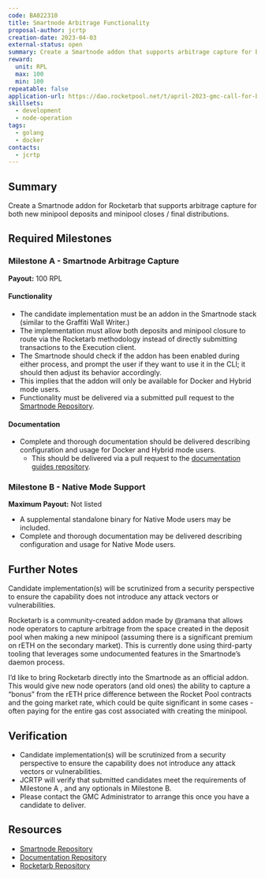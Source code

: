 ```yaml
---
code: BA022310
title: Smartnode Arbitrage Functionality
proposal-author: jcrtp
creation-date: 2023-04-03
external-status: open
summary: Create a Smartnode addon that supports arbitrage capture for both new minipool deposits and minipool closes / final distributions.
reward:
  unit: RPL
  max: 100
  min: 100
repeatable: false
application-url: https://dao.rocketpool.net/t/april-2023-gmc-call-for-bounty-applications-deadline-is-april-15th/1637/12
skillsets:
  - development
  - node-operation
tags: 
  - golang
  - docker
contacts:
  - jcrtp
---
```


## Summary

Create a Smartnode addon for Rocketarb that supports arbitrage capture for both new minipool deposits and minipool closes / final distributions.

## Required Milestones

### Milestone A - Smartnode Arbitrage Capture
**Payout:** 100 RPL  

#### Functionality
* The candidate implementation must be an addon in the Smartnode stack (similar to the Graffiti Wall Writer.)
* The implementation must allow both deposits and minipool closure to route via the Rocketarb methodology instead of directly submitting transactions to the Execution client.
* The Smartnode should check if the addon has been enabled during either process, and prompt the user if they want to use it in the CLI; it should then adjust its behavior accordingly.
* This implies that the addon will only be available for Docker and Hybrid mode users.
* Functionality must be delivered via a submitted pull request to the [Smartnode Repository](https://github.com/rocket-pool/smartnode/).

#### Documentation
* Complete and thorough documentation should be delivered describing configuration and usage for Docker and Hybrid mode users.
  * This should be delivered via a pull request to the [documentation guides repository](https://github.com/rocket-pool/docs.rocketpool.net).

### Milestone B - Native Mode Support
**Maximum Payout:** Not listed  
* A supplemental standalone binary for Native Mode users may be included.
* Complete and thorough documentation may be delivered describing configuration and usage for Native Mode users.

## Further Notes

Candidate implementation(s) will be scrutinized from a security perspective to ensure the capability does not introduce any attack vectors or vulnerabilities.

Rocketarb is a community-created addon made by @ramana that allows node operators to capture arbitrage from the space created in the deposit pool when making a new minipool (assuming there is a significant premium on rETH on the secondary market). This is currently done using third-party tooling that leverages some undocumented features in the Smartnode’s daemon process.

I’d like to bring Rocketarb directly into the Smartnode as an official addon. This would give new node operators (and old ones) the ability to capture a “bonus” from the rETH price difference between the Rocket Pool contracts and the going market rate, which could be quite significant in some cases - often paying for the entire gas cost associated with creating the minipool.

## Verification
* Candidate implementation(s) will be scrutinized from a security perspective to ensure the capability does not introduce any attack vectors or vulnerabilities. 
* JCRTP will verify that submitted candidates meet the requirements of Milestone A , and any optionals in Milestone B.
* Please contact the GMC Administrator to arrange this once you have a candidate to deliver.

## Resources
* [Smartnode Repository](https://github.com/rocket-pool/smartnode/)
* [Documentation Repository](https://github.com/rocket-pool/docs.rocketpool.net)
* [Rocketarb Repository](https://github.com/xrchz/rocketarb/)